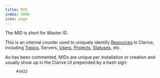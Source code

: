 ```yaml
---
title: MID
index: 5000
icon: page
---
```


The *MID* is short for *Master ID*.

This is an internal counter used to uniquely identify [Resources](/concepts/resource) in Clarive, including
[Topics](/concepts/topic), Servers, [Users](/admin/user), [Projects](/concepts/project), [Statuses](/concepts/status),
etc.

As has been commented, MIDs are unique per installation or creation and usually show up in the Clarive UI prepended by
a hash sign:

         #3422
